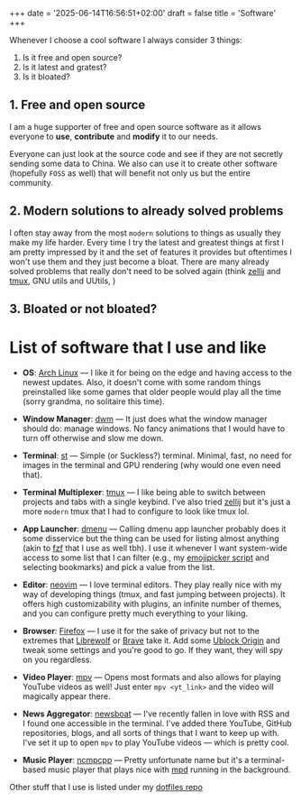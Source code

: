 +++
date = '2025-06-14T16:56:51+02:00'
draft = false
title = 'Software'
+++

Whenever I choose a cool software I always consider 3 things:

1. Is it free and open source?
2. Is it latest and gratest?
3. Is it bloated?

## 1. Free and open source

I am a huge supporter of free and open source software as it allows everyone to
**use**, **contribute** and **modify** it to our needs.

Everyone can just look at the source code and see if they are not secretly sending some
data to China. We also can use it to create other software (hopefully `FOSS` as well) that will benefit
not only us but the entire community.

## 2. Modern solutions to already solved problems

I often stay away from the most `modern` solutions to things as usually they make my life harder.
Every time I try the latest and greatest things at first I am pretty impressed by it and the set of 
features it provides but oftentimes I won't use them and they just become a bloat. There are many already
solved problems that really don't need to be solved again (think [zellij](https://zellij.dev) and [tmux](https://github.com/tmux/tmux), GNU utils and UUtils, )

## 3. Bloated or not bloated?


# List of software that I use and like

* **OS**: [Arch Linux](https://archlinux.org) — I like it for being on the edge and having access to the newest updates. Also, it doesn't come with some random things preinstalled like some games that older people would play all the time (sorry grandma, no solitaire this time).

* **Window Manager**: [dwm](https://dwm.suckless.org) — It just does what the window manager should do: manage windows. No fancy animations that I would have to turn off otherwise and slow me down.

* **Terminal**: [st](https://st.suckless.org) — Simple (or Suckless?) terminal. Minimal, fast, no need for images in the terminal and GPU rendering (why would one even need that).

* **Terminal Multiplexer**: [tmux](https://github.com/tmux/tmux) — I like being able to switch between projects and tabs with a single keybind. I've also tried [zellij](https://zellij.dev) but it's just a more `modern` tmux that I had to configure to look like tmux lol.

* **App Launcher**: [dmenu](https://tools.suckless.org/dmenu) — Calling dmenu app launcher probably does it some disservice but the thing can be used for listing almost anything (akin to [fzf](https://github.com/junegunn/fzf) that I use as well tbh). I use it whenever I want system-wide access to some list that I can filter (e.g., my [emojipicker script](https://github.com/kamil-koziol/.dotfiles/blob/main/.local/bin/emojipicker) and selecting bookmarks) and pick a value from the list.

* **Editor**: [neovim](https://neovim.io) — I love terminal editors. They play really nice with my way of developing things (tmux, and fast jumping between projects). It offers high customizability with plugins, an infinite number of themes, and you can configure pretty much everything to your liking.

* **Browser**: [Firefox](https://www.mozilla.org/en-US/firefox/) — I use it for the sake of privacy but not to the extremes that [Librewolf](https://librewolf.net) or [Brave](https://brave.com) take it. Add some [Ublock Origin](https://github.com/gorhill/uBlock) and tweak some settings and you're good to go. If they want, they will spy on you regardless.

* **Video Player**: [mpv](https://mpv.io) — Opens most formats and also allows for playing YouTube videos as well! Just enter `mpv <yt_link>` and the video will magically appear there.

* **News Aggregator**: [newsboat](https://newsboat.org/index.html) — I've recently fallen in love with RSS and I found one accessible in the terminal. I've added there YouTube, GitHub repositories, blogs, and all sorts of things that I want to keep up with. I've set it up to open `mpv` to play YouTube videos — which is pretty cool.

* **Music Player**: [ncmpcpp](https://github.com/arybczak/ncmpcpp) — Pretty unfortunate name but it's a terminal-based music player that plays nice with [mpd](https://www.musicpd.org) running in the background.


Other stuff that I use is listed under my [dotfiles repo](https://github.com/kamil-koziol/.dotfiles)

